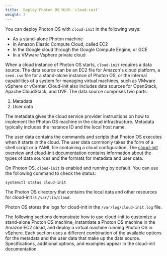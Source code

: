```yaml
---
title:  Deploy Photon OS With `cloud-init`
weight: 2
---
```


You can deploy Photon OS with `cloud-init` in the following ways: 

* As a stand-alone Photon machine
* In Amazon Elastic Compute Cloud, called EC2
* In the Google cloud through the Google Compute Engine, or GCE
* In a VMware Vsphere private cloud 

When a cloud instance of Photon OS starts, `cloud-init` requires a data source. The data source can be an EC2 file for Amazon's cloud platform, a `seed.iso` file for a stand-alone instance of Photon OS, or the internal capabilities of a system for managing virtual machines, such as VMware vSphere or vCenter. Cloud-init also includes data sources for OpenStack, Apache CloudStack, and OVF. The data source comprises two parts: 

1. Metadata
2. User data

The metadata gives the cloud service provider instructions on how to implement the Photon OS machine in the cloud infrastructure. Metadata typically includes the instance ID and the local host name. 

The user data contains the commands and scripts that Photon OS executes when it starts in the cloud. The user data commonly takes the form of a shell script or a YAML file containing a cloud configuration. The [cloud-init overview](https://launchpad.net/cloud-init) and [cloud-init documentation](https://cloudinit.readthedocs.org/en/latest/) contains information about the types of data sources and the formats for metadata and user data. 

On Photon OS, `cloud-init` is enabled and running by default. You can use the following command to check the status: 
	
```
systemctl status cloud-init 
```

The Photon OS directory that contains the local data and other resources for cloud-init is `/var/lib/cloud`.

Photon OS stores the logs for cloud-init in the `/var/log/cloud-init.log` file.

The following sections demonstrate how to use cloud-init to customize a stand-alone Photon OS machine, instantiate a Photon OS machine in the Amazon EC2 cloud, and deploy a virtual machine running Photon OS in vSphere. Each section uses a different combination of the available options for the metadata and the user data that make up the data source. Specifications, additional options, and examples appear in the cloud-init documentation. 